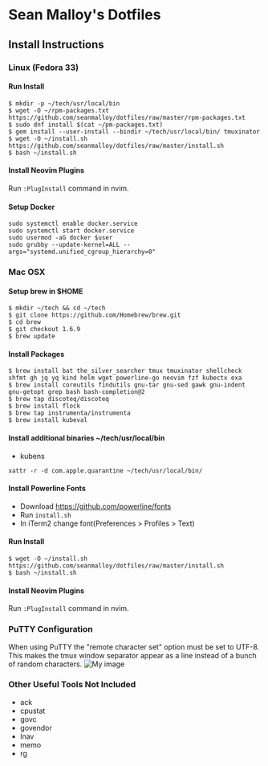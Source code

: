 # Sean Malloy's Dotfiles

## Install Instructions
### Linux (Fedora 33)
#### Run Install
```
$ mkdir -p ~/tech/usr/local/bin
$ wget -O ~/rpm-packages.txt https://github.com/seanmalloy/dotfiles/raw/master/rpm-packages.txt
$ sudo dnf install $(cat ~/pm-packages.txt)
$ gem install --user-install --bindir ~/tech/usr/local/bin/ tmuxinator
$ wget -O ~/install.sh https://github.com/seanmalloy/dotfiles/raw/master/install.sh
$ bash ~/install.sh
```

#### Install Neovim Plugins
Run `:PlugInstall` command in nvim.

#### Setup Docker
```
sudo systemctl enable docker.service
sudo systemctl start docker.service
sudo usermod -aG docker $user
sudo grubby --update-kernel=ALL --args="systemd.unified_cgroup_hierarchy=0"
```

### Mac OSX
#### Setup brew in $HOME
```
$ mkdir ~/tech && cd ~/tech
$ git clone https://github.com/Homebrew/brew.git
$ cd brew
$ git checkout 1.6.9
$ brew update
```

#### Install Packages
```
$ brew install bat the_silver_searcher tmux tmuxinator shellcheck shfmt gh jq yq kind helm wget powerline-go neovim fzf kubectx exa
$ brew install coreutils findutils gnu-tar gnu-sed gawk gnu-indent gnu-getopt grep bash bash-completion@2
$ brew tap discoteq/discoteq
$ brew install flock
$ brew tap instrumenta/instrumenta
$ brew install kubeval
```
#### Install additional binaries ~/tech/usr/local/bin
* kubens

```
xattr -r -d com.apple.quarantine ~/tech/usr/local/bin/
```

#### Install Powerline Fonts
* Download https://github.com/powerline/fonts
* Run `install.sh`
* In iTerm2 change font(Preferences > Profiles > Text)

#### Run Install
```
$ wget -O ~/install.sh https://github.com/seanmalloy/dotfiles/raw/master/install.sh
$ bash ~/install.sh
```

#### Install Neovim Plugins
Run `:PlugInstall` command in nvim.

### PuTTY Configuration
When using PuTTY the "remote character set" option must be set to UTF-8. This makes the tmux window separator appear as a line instead of a bunch of random characters. 
![My image](http://seanmalloy.github.io/dotfiles/putty_config.png)

### Other Useful Tools Not Included
* ack
* cpustat
* govc
* govendor
* lnav
* memo
* rg
